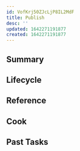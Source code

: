 ```yaml
---
id: VofKrj50ZJcLjP8IL2MdF
title: Publish
desc: ''
updated: 1642271191877
created: 1642271191877
---
```


<!--
See [[Ref|dendron://dendron.docs/ref.module-schema#ref]]
-->

## Summary

<!-- 2-3 sentences describing what this module does-->

## Lifecycle

<!-- Startup process for this module -->

## Reference

<!-- Anything else that is useful to lookup -->

## Cook

<!-- How to do common operations with this code -->

## Past Tasks

<!-- Link to past pull requests and commits on this given module  -->
